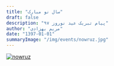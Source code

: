 ```yaml
---
title: "سال نو مبارک"
draft: false
description: "پیام تبریک عید نوروز ۹۷"
author: "مریم بهزادی"
date: "1397-01-01"
summaryImage: "/img/events/nowruz.jpg"
---
```


[![nowruz](../../img/events/nowruz.jpg)](../../img/events/nowruz.jpg)
